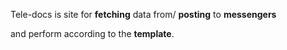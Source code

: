  Tele-docs is site for **fetching** data from/ **posting** to **messengers** 

 and perform according to the **template**.
